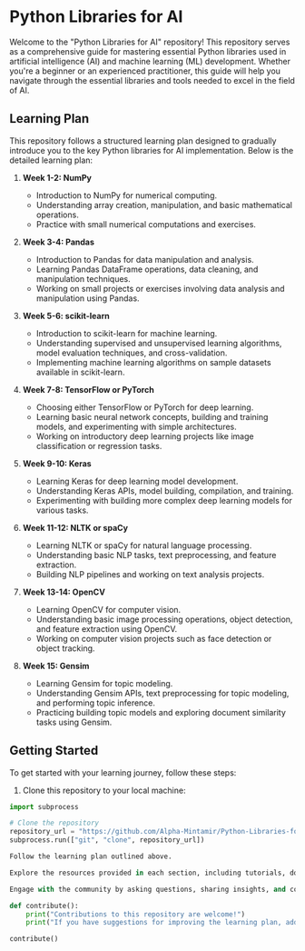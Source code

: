 # Python Libraries for AI

Welcome to the "Python Libraries for AI" repository! This repository serves as a comprehensive guide for mastering essential Python libraries used in artificial intelligence (AI) and machine learning (ML) development. Whether you're a beginner or an experienced practitioner, this guide will help you navigate through the essential libraries and tools needed to excel in the field of AI.

## Learning Plan

This repository follows a structured learning plan designed to gradually introduce you to the key Python libraries for AI implementation. Below is the detailed learning plan:

1. **Week 1-2: NumPy**

   - Introduction to NumPy for numerical computing.
   - Understanding array creation, manipulation, and basic mathematical operations.
   - Practice with small numerical computations and exercises.

2. **Week 3-4: Pandas**

   - Introduction to Pandas for data manipulation and analysis.
   - Learning Pandas DataFrame operations, data cleaning, and manipulation techniques.
   - Working on small projects or exercises involving data analysis and manipulation using Pandas.

3. **Week 5-6: scikit-learn**

   - Introduction to scikit-learn for machine learning.
   - Understanding supervised and unsupervised learning algorithms, model evaluation techniques, and cross-validation.
   - Implementing machine learning algorithms on sample datasets available in scikit-learn.

4. **Week 7-8: TensorFlow or PyTorch**

   - Choosing either TensorFlow or PyTorch for deep learning.
   - Learning basic neural network concepts, building and training models, and experimenting with simple architectures.
   - Working on introductory deep learning projects like image classification or regression tasks.

5. **Week 9-10: Keras**

   - Learning Keras for deep learning model development.
   - Understanding Keras APIs, model building, compilation, and training.
   - Experimenting with building more complex deep learning models for various tasks.

6. **Week 11-12: NLTK or spaCy**

   - Learning NLTK or spaCy for natural language processing.
   - Understanding basic NLP tasks, text preprocessing, and feature extraction.
   - Building NLP pipelines and working on text analysis projects.

7. **Week 13-14: OpenCV**

   - Learning OpenCV for computer vision.
   - Understanding basic image processing operations, object detection, and feature extraction using OpenCV.
   - Working on computer vision projects such as face detection or object tracking.

8. **Week 15: Gensim**
   - Learning Gensim for topic modeling.
   - Understanding Gensim APIs, text preprocessing for topic modeling, and performing topic inference.
   - Practicing building topic models and exploring document similarity tasks using Gensim.


## Getting Started

To get started with your learning journey, follow these steps:

1. Clone this repository to your local machine:

```python
import subprocess

# Clone the repository
repository_url = "https://github.com/Alpha-Mintamir/Python-Libraries-for-AI.git"
subprocess.run(["git", "clone", repository_url])

Follow the learning plan outlined above.

Explore the resources provided in each section, including tutorials, documentation, and sample code.

Engage with the community by asking questions, sharing insights, and collaborating on projects.

def contribute():
    print("Contributions to this repository are welcome!")
    print("If you have suggestions for improving the learning plan, adding new resources, or fixing issues, please open a pull request or submit an issue.")

contribute()




```
